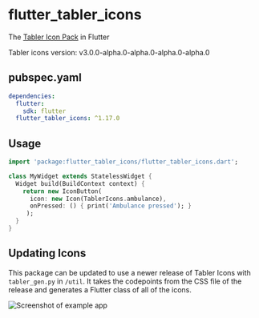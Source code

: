 # flutter_tabler_icons

The [Tabler Icon Pack](https://github.com/tabler/tabler-icons) in Flutter

Tabler icons version: v3.0.0-alpha.0-alpha.0-alpha.0-alpha.0

## pubspec.yaml
```yml
dependencies:
  flutter:
    sdk: flutter
  flutter_tabler_icons: ^1.17.0
```

## Usage
```Dart
import 'package:flutter_tabler_icons/flutter_tabler_icons.dart';

class MyWidget extends StatelessWidget {
  Widget build(BuildContext context) {
    return new IconButton(
      icon: new Icon(TablerIcons.ambulance),
      onPressed: () { print('Ambulance pressed'); }
     );
  }
}
```

## Updating Icons

This package can be updated to use a newer release of Tabler Icons with `tabler_gen.py` in `/util`. It takes the codepoints from the CSS file of the release and generates a Flutter class of all of the icons.

![Screenshot of example app](https://github.com/bigbadbob2003/flutter_tabler_icons/raw/master/.github/screenshot.png)
